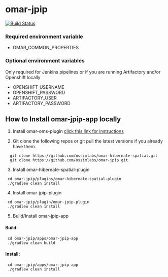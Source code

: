 # omar-jpip

[![Build Status](https://jenkins.radiantbluecloud.com/buildStatus/icon?job=omar-jpip-dev)]()

### Required environment variable
- OMAR_COMMON_PROPERTIES

### Optional environment variables
Only required for Jenkins pipelines or if you are running Artifactory and/or Openshift locally

- OPENSHIFT_USERNAME
- OPENSHIFT_PASSWORD
- ARTIFACTORY_USER
- ARTIFACTORY_PASSWORD

## How to Install omar-jpip-app locally

1. Install omar-oms-plugin [click this link for instructions](https://github.com/ossimlabs/omar-oms)

2. Git clone the following repos or git pull the latest versions if you already have them.
```
  git clone https://github.com/ossimlabs/omar-hibernate-spatial.git
  git clone https://github.com/ossimlabs/omar-jpip.git
```

3. Install omar-hibernate-spatial-plugin
```
 cd omar-jpip/plugins/omar-hibernate-spatial-plugin
 ./gradlew clean install
```

4. Install omar-jpip-plugin
```
 cd omar-jpip/plugin/omar-jpip-plugin
 ./gradlew clean install
```

5. Build/Install omar-jpip-app
#### Build:
```
 cd omar-jpip/apps/omar-jpip-app
 ./gradlew clean build
 ```
#### Install:
```
 cd omar-jpip/apps/omar-jpip-app
 ./gradlew clean install
```

